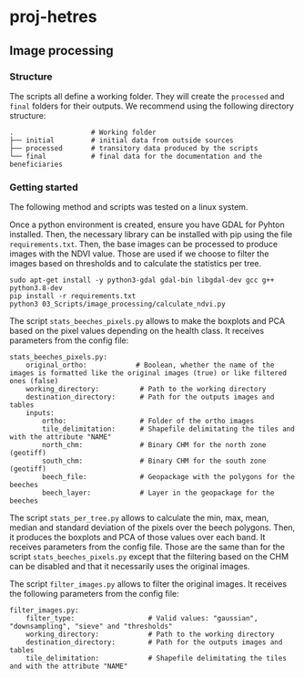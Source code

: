 # proj-hetres


## Image processing

### Structure
The scripts all define a working folder. They will create the `processed` and `final` folders for their outputs. We recommend using the following directory structure:

```
.                   # Working folder
├── initial         # initial data from outside sources
├── processed       # transitory data produced by the scripts
└── final           # final data for the documentation and the beneficiaries
```

### Getting started
The following method and scripts was tested on a linux system.

Once a python environment is created, ensure you have GDAL for Pyhton installed. Then, the necessary library can be installed with pip using the file `requirements.txt`.
Then, the base images can be processed to produce images with the NDVI value. Those are used if we choose to filter the images based on thresholds and to calculate the statistics per tree.

```
sudo apt-get install -y python3-gdal gdal-bin libgdal-dev gcc g++ python3.8-dev
pip install -r requirements.txt
python3 03_Scripts/image_processing/calculate_ndvi.py
```

The script `stats_beeches_pixels.py` allows to make the boxplots and PCA based on the pixel values depending on the health class. It receives parameters from the config file:

```
stats_beeches_pixels.py:
    original_ortho:            # Boolean, whether the name of the images is formatted like the original images (true) or like filtered ones (false)                                      
    working_directory:          # Path to the working directory
    destination_directory:      # Path for the outputs images and tables
    inputs:
        ortho:                  # Folder of the ortho images
        tile_delimitation:      # Shapefile delimitating the tiles and with the attribute "NAME"
        north_chm:              # Binary CHM for the north zone (geotiff)
        south_chm:              # Binary CHM for the south zone (geotiff)
        beech_file:             # Geopackage with the polygons for the beeches
        beech_layer:            # Layer in the geopackage for the beeches
```

The script `stats_per_tree.py` allows to calculate the min, max, mean, median and standard deviation of the pixels over the beech polygons. Then, it produces the boxplots and PCA of those values over each band. It receives parameters from the config file. Those are the same than for the script `stats_beeches_pixels.py` except that the filtering based on the CHM can be disabled and that it necessarily uses the original images.

The script `filter_images.py` allows to filter the original images. It receives the following parameters from the config file:

```
filter_images.py:
    filter_type:                  # Valid values: "gaussian", "downsampling", "sieve" and "thresholds"
    working_directory:            # Path to the working directory
    destination_directory:        # Path for the outputs images and tables
    tile_delimitation:            # Shapefile delimitating the tiles and with the attribute "NAME"
```